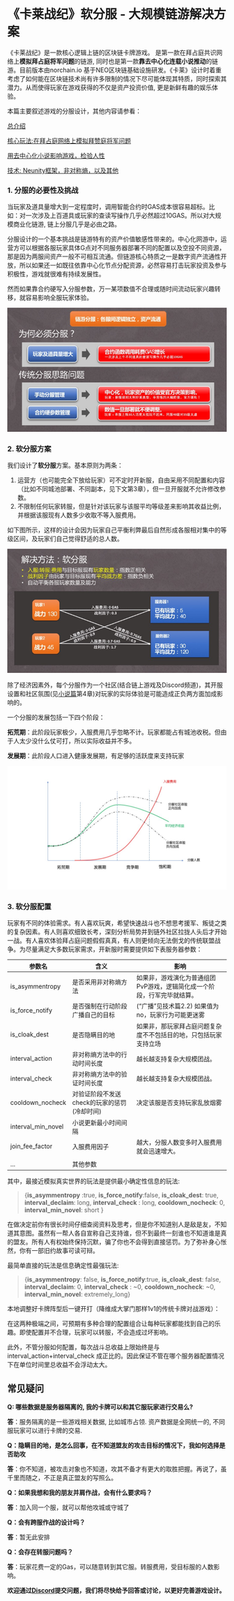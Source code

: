 # 《卡莱战纪》软分服 - 大规模链游解决方案



《卡莱战纪》是一款核心逻辑上链的区块链卡牌游戏。 是第一款在拜占庭共识网络上**模拟拜占庭将军问题**的链游, 同时也是第一款**靠去中心化连载小说推动**的链游。目前版本由norchain.io 基于NEO区块链基础设施研发。《卡莱》设计时着重考虑了如何能在区块链技术尚有许多限制的情况下尽可能体现其特质，同时探索其潜力。从而使得玩家在游戏获得的不仅是资产投资价值, 更是新鲜有趣的娱乐体验。

本篇主要叙述游戏的分服设计，其他内容请参看：

[总介绍](https://github.com/norchain/NEOCarryBattle/blob/master/README.md)

[核心玩法:在拜占庭网络上模拟拜赞庭将军问题](https://github.com/norchain/NEOCarryBattle/blob/master/%E5%8D%A1%E8%8E%B1%E6%88%98%E7%BA%AA-%E6%A0%B8%E5%BF%83%E7%8E%A9%E6%B3%95.md)

[用去中心化小说影响游戏，检验人性](https://github.com/norchain/NEOCarryBattle/blob/master/%E5%8D%A1%E8%8E%B1%E6%88%98%E7%BA%AA-%E5%B0%8F%E8%AF%B4.md)

[技术: Neunity框架，非对称熵，以及其他](https://github.com/norchain/NEOCarryBattle/blob/master/%E5%8D%A1%E8%8E%B1%E6%88%98%E7%BA%AA-%E6%8A%80%E6%9C%AF.md)





### 1. 分服的必要性及挑战

当玩家及道具量增大到一定程度时，调用智能合约时GAS成本很容易超标。比如：对一次涉及上百道具或玩家的查读写操作几乎必然超过10GAS。所以对大规模商业化链游, 链上分服几乎是必由之路。

分服设计的一个基本挑战是链游特有的资产价值敏感性带来的。中心化网游中，运营方可以根据各服玩家具体G点对不同服务器部署不同的配置以及空投不同资源，那是因为两服间资产一般不可相互流通。但链游核心特质之一是数字资产流通性开放，所以如果还一如既往依靠中心化节点分配资源，必然容易打击玩家投资及参与积极性，游戏就很难有持续发展性。

然而如果靠合约硬写入分服参数，万一某项数值不合理或随时间流动玩家兴趣转移，就容易影响全服玩家体验。

![ProbServers](pics/ProbServers.jpg)



### 2. 软分服方案

我们设计了**软分服**方案。基本原则为两条：

1. 运营方（也可能完全下放给玩家）可不定时开新服，自由采用不同配置和内容（比如不同城池部署、不同副本，见下文第3章），但一旦开服就不允许修改参数。
2. 不限制任何玩家转服，但是针对该玩家与该服平均等级差来影响其收益比例，并根据该服现有人数多少收取不等入服费用。

如下图所示，这样的设计会因为玩家自己平衡利弊最后自然形成各服相对集中的等级区间，及玩家们自己觉得舒适的总人数。

![SoftServers](pics/SoftServers.jpg)



除了经济因素外，每个分服作为一个社区(结合链上游戏及Discord频道)，其开服设置和社区氛围(见[小说篇](https://github.com/norchain/NEOCarryBattle/blob/master/%E5%8D%A1%E8%8E%B1%E6%88%98%E7%BA%AA-%E5%B0%8F%E8%AF%B4.md)第4章)对玩家的实际体验是可能造成正负两方面加成影响的。

一个分服的发展包括一下四个阶段：

**拓荒期**：此阶段玩家极少，入服费用几乎忽略不计。玩家都能占有城池收税。但由于人太少没什么仗可打，所以实际收益并不多。

**发展期**：此阶段人口进入健康发展期，有足够的活跃度来支持玩家



![ServerDiagram](pics/ServerDiagram.jpg)

### 3. 软分服配置

玩家有不同的体验需求。有人喜欢玩爽，希望快速战斗也不想思考援军、叛徒之类的复杂因素。有人则喜欢细致长考，深刻分析局势并到链外社区拉拢人头后才开始一战。有人喜欢体验拜占庭问题假假真真，有人则更倾向无法倒戈的传统联盟战争。为尽量满足大多数玩家需求，开新服时需要提供如下表服务器参数：

| 参数名             | 含义                                        | 影响                                                         |
| ------------------ | ------------------------------------------- | ------------------------------------------------------------ |
| is_asymmentropy    | 是否采用非对称熵方法                        | 如果非，游戏演化为普通组团PvP游戏，逻辑简化成一个阶段，行军完毕就结算。 |
| is_force_notify    | 是否强制在行动阶段广播自己的目标            | (“广播”见技术篇2.2) 如果值为no，玩家行为可能更迷雾           |
| is_cloak_dest      | 是否隐瞒目的地                              | 如果非，那玩家拜占庭问题复杂度不不包括目的地，只包括玩家支持立场 |
| interval_action    | 非对称熵方法中的行动时间长度                | 越长越支持复杂大规模团战。                                   |
| interval_check     | 非对称熵方法中的验证时间长度                | 越长越支持复杂大规模团战。                                   |
| cooldown_nocheck   | 对验证阶段不发送check的玩家的惩罚(冷却时间) | 决定该服是否支持玩家乱放烟雾                                 |
| interval_min_novel | 小说更新最小时间间隔                        |                                                              |
| join_fee_factor    | 入服费用因子                                | 越大，分服人数变多时入服费用就会迅速增大。                   |
|                    |                                             |                                                              |
| ...                | 其他参数                                    |                                                              |

其中，最接近模拟真实世界的玩法是提供最小确定性信息的玩法: 

> {**is_asymmentropy** :true, **is_force_notify**:false, **is_cloak_dest**: true, **interval_declaim**: long, **interval_check** : long, **cooldown_nocheck**: 0, **interval_min_novel**: short }

在做决定前你有很长时间仔细查阅资料及思考，但是你不知道别人是敌是友，不知道其意图。虽然有一帮人各自宣称自己支持谁，但不到最终一刻谁也不知道谁是真的盟友。所有人有权始终保持沉默，骗了你也不会得到直接惩罚。为了弥补身心怅然，你有一部旧约故事可读可辩。



最简单直接的玩法是信息确定性最强玩法:

> {**is_asymmentropy**: false, **is_force_notify**:true, **is_cloak_dest**: false, **interval_declaim**: 0, **interval_check** : ~0, **cooldown_nocheck**: ~0, **interval_min_novel**: extremely_long}

本地调整好卡牌阵型后一键开打（降维成大掌门那样1v1的传统卡牌对战游戏）：

在这两种极端之间，可预期有多种合理的配置组合让每种玩家都能找到自己的乐趣。即使配置并不合理，玩家可以转服，不会造成过坏影响。







此外，不管分服如何配置，每次战斗总收益上限始终是与interval_action+interval_check 成正比的。因此保证不管在哪个服务器配置情况下在单位时间里总收益不会浮动太大。



## 常见疑问


**Q: 哪些数据是服务器隔离的, 我的卡牌可以和其它服玩家进行交易么?**

**答**：服务隔离的是一些游戏相关数据, 比如城市占领. 资产数据是全网统一的, 不同服玩家可以进行卡牌的交易.

**Q：隐瞒目的地，是怎么回事，在不知道盟友的攻击目标的情况下，我如何选择是否助攻**

**答**：你不知道，被攻击对象也不知道，攻其不备才有更大的取胜把握。再说了，虽千里而随之，不正是真正盟友的写照么。

**Q：如果我想和我的朋友并肩作战，会有什么要求吗？**

**答**：加入同一个服，就可以帮他攻城或守城了

**Q：会有跨服作战的设计吗？**

**答**：暂无此安排

**Q：会存在转服问题吗？**

**答**：玩家花费一定的Gas，可以随意转到其它服。转服费用，受目标服的人数影响。


**欢迎通过[Discord](<https://discord.gg/pKQyyrP> )提交问题，我们将尽快给予回答或讨论，以更好完善游戏设计。**

